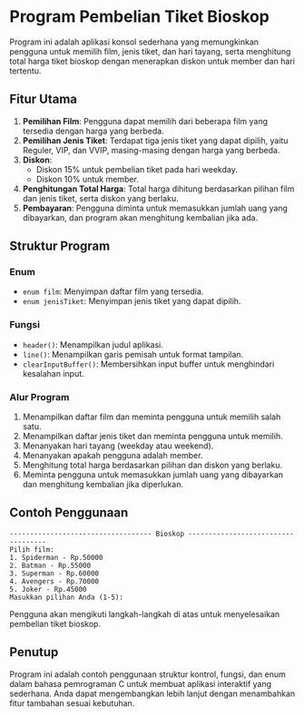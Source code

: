 # Program Pembelian Tiket Bioskop

Program ini adalah aplikasi konsol sederhana yang memungkinkan pengguna untuk memilih film, jenis tiket, dan hari tayang, serta menghitung total harga tiket bioskop dengan menerapkan diskon untuk member dan hari tertentu.

## Fitur Utama

1. **Pemilihan Film**: Pengguna dapat memilih dari beberapa film yang tersedia dengan harga yang berbeda.
2. **Pemilihan Jenis Tiket**: Terdapat tiga jenis tiket yang dapat dipilih, yaitu Reguler, VIP, dan VVIP, masing-masing dengan harga yang berbeda.
3. **Diskon**: 
   - Diskon 15% untuk pembelian tiket pada hari weekday.
   - Diskon 10% untuk member.
4. **Penghitungan Total Harga**: Total harga dihitung berdasarkan pilihan film dan jenis tiket, serta diskon yang berlaku.
5. **Pembayaran**: Pengguna diminta untuk memasukkan jumlah uang yang dibayarkan, dan program akan menghitung kembalian jika ada.

## Struktur Program

### Enum

- `enum film`: Menyimpan daftar film yang tersedia.
- `enum jenisTiket`: Menyimpan jenis tiket yang dapat dipilih.

### Fungsi

- `header()`: Menampilkan judul aplikasi.
- `line()`: Menampilkan garis pemisah untuk format tampilan.
- `clearInputBuffer()`: Membersihkan input buffer untuk menghindari kesalahan input.

### Alur Program

1. Menampilkan daftar film dan meminta pengguna untuk memilih salah satu.
2. Menampilkan daftar jenis tiket dan meminta pengguna untuk memilih.
3. Menanyakan hari tayang (weekday atau weekend).
4. Menanyakan apakah pengguna adalah member.
5. Menghitung total harga berdasarkan pilihan dan diskon yang berlaku.
6. Meminta pengguna untuk memasukkan jumlah uang yang dibayarkan dan menghitung kembalian jika diperlukan.

## Contoh Penggunaan

```
----------------------------------- Bioskop -----------------------------------
Pilih film:
1. Spiderman - Rp.50000
2. Batman - Rp.55000
3. Superman - Rp.60000
4. Avengers - Rp.70000
5. Joker - Rp.45000
Masukkan pilihan Anda (1-5): 
```

Pengguna akan mengikuti langkah-langkah di atas untuk menyelesaikan pembelian tiket bioskop.

## Penutup

Program ini adalah contoh penggunaan struktur kontrol, fungsi, dan enum dalam bahasa pemrograman C untuk membuat aplikasi interaktif yang sederhana. Anda dapat mengembangkan lebih lanjut dengan menambahkan fitur tambahan sesuai kebutuhan.
